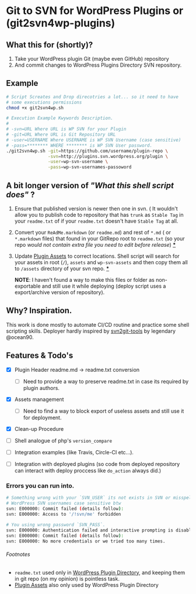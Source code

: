 # Git to SVN for  WordPress Plugins or (git2svn4wp-plugins)
## What this for (shortly)?
1. Take your WordPress plugin Git (maybe even GitHub) repository
2. And commit changes to WordPress Plugins Directory SVN repository.

## Example
```bash
# Script Screates and Drop direcotries a lot... so it need to have
# some executions permissions
chmod +x git2svn4wp.sh

# Execution Example Kwywords Description.
#
# -svn=URL Where URL is WP SVN for your Plugin
# -git=URL Where URL is Git Repository URL
# -user=USERNAME Where USERNAME is WP SVN Username (case sensitive)
# -pass=******** WHERE ******** is WP SVN User password.
./git2svn4wp.sh -git=https://github.com/username/plugin-repo \
                -svn=http://plugins.svn.wordpress.org/plugin \
                -user=wp-svn-username \
                -pass=wp-svn-usernames-passoword
```

## A bit longer version of _"What this shell script does"_ ?

1. Ensure that published version is newer then one in svn. ( It wouldn't allow you to publish code to repository that has `trunk` as `Stable Tag` in your `readme.txt` of if your `readme.txt` doesn't have `Stable Tag` at all.

2. Convert your `ReAdMe.markdown` (or `readme.md`) and rest of `*.md` ( or `*.markdown` files) that found in your GitRepo root to `readme.txt` (so your repo *would not contain extra file you need to edit before release*) __[*](#readmetxt)__

3. Update [Plugin Assets](https://developer.wordpress.org/plugins/wordpress-org/plugin-assets/) to correct locations. Shell script will search for your assets in root (`/`), `assets` and `wp-svn-assets` and then copy them all to `/assets` directory of your svn repo. __[*](#assets)__

	__NOTE__: I haven't found a way to make this files or folder as non-exportable and still use it while deploying (deploy script uses a export/archive version of repository).

## Why? Inspiration.
This work is done mostly to automate CI/CD routine and practice some shell scripting skills. Deployer hardly inspired by  [svn2git-tools](https://github.com/ocean90/svn2git-tools/) by legendary @ocean90.

## Features & Todo's

* [x] Plugin Header readme.md -> readme.txt conversion
  * [ ] Need to provide a way to preserve readme.txt in case its required by plugin authors.
* [x] Assets management
  * [ ] Need to find a way to block export of useless assets and still use it for deployment.
* [x] Clean-up Procedure
* [ ] Shell analogue of php's `version_compare`
* [ ] Integration examples (like Travis, Circle-CI etc...).
* [ ] Integration with deployed plugins (so code from deployed repository can interact with deploy proccess like `do_action` always did.)


### Errors you can run into.

```bash
# Something wrong with your `SVN_USER` its not exists in SVN or misspelled.
# WordPress SVN usernames case sensitive btw
svn: E000000: Commit failed (details follow):
svn: E000000: Access to '/!svn/me' forbidden

# You using wrong password `SVN_PASS`.
svn: E000000: Authentication failed and interactive prompting is disabled; see the --force-interactive option
svn: E000000: Commit failed (details follow):
svn: E000000: No more credentials or we tried too many times.
```



###### Footnotes
* <a name="readmetxt"></a> `readme.txt` used only in [WordPress Plugin Directory](https://wordpress.org/plugins/), and keeping them in git repo (on my opinion) is pointless task.
* <a name="assets"></a> [Plugin Assets](https://developer.wordpress.org/plugins/wordpress-org/plugin-assets/) also only used by WordPress Plugin Directory
